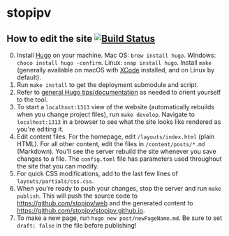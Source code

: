 # stopipv

## How to edit the site [![Build Status](https://travis-ci.org/stopipv/web.svg?branch=master)](https://travis-ci.org/stopipv/web)
0. Install [Hugo](https://gohugo.io) on your machine. Mac OS: `brew install hugo`. Windows: `choco install hugo -confirm`. Linux: `snap install hugo`. Install `make` (generally available on macOS with [XCode](https://developer.apple.com/xcode/) installed, and on Linux by default).
1. Run `make install` to get the deployment submodule and script.
2. Refer to [general Hugo tips/documentation](https://gohugo.io/getting-started/) as needed to
   orient yourself to the tool.
3. To start a `localhost:1313` view of the website (automatically rebuilds when you
   change project files), run `make develop`. Navigate
to `localhost:1313` in a browser to see what the site looks like rendered as you're editing it.
4. Edit content files. For the homepage, edit `/layouts/index.html` (plain HTML). For all
   other content, edit the files in `/content/posts/*.md` (Markdown). You'll see
the server rebuild the site whenever you save changes to a file. The
`config.toml` file has parameters used throughout the site that you can modify.
5. For quick CSS modifications, add to the last few lines of
   `layouts/partials/css.css`.
6. When you're ready to push your changes, stop the server and run `make
   publish`. This will push the source code to https://github.com/stopipv/web
and the generated content to https://github.com/stopipv/stopipv.github.io.
7. To make a new page, run `hugo new post/newPageName.md`. Be sure to set `draft:
   false` in the file before publishing!
